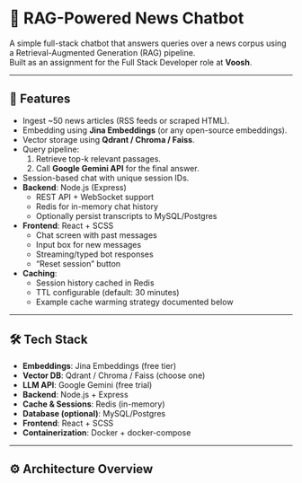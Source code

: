 # 📰 RAG-Powered News Chatbot

A simple full-stack chatbot that answers queries over a news corpus using a Retrieval-Augmented Generation (RAG) pipeline.  
Built as an assignment for the Full Stack Developer role at **Voosh**.

---

## 🚀 Features
- Ingest ~50 news articles (RSS feeds or scraped HTML).
- Embedding using **Jina Embeddings** (or any open-source embeddings).
- Vector storage using **Qdrant / Chroma / Faiss**.
- Query pipeline:
  1. Retrieve top-k relevant passages.
  2. Call **Google Gemini API** for the final answer.
- Session-based chat with unique session IDs.
- **Backend**: Node.js (Express)
  - REST API + WebSocket support
  - Redis for in-memory chat history
  - Optionally persist transcripts to MySQL/Postgres
- **Frontend**: React + SCSS
  - Chat screen with past messages
  - Input box for new messages
  - Streaming/typed bot responses
  - “Reset session” button
- **Caching**:
  - Session history cached in Redis
  - TTL configurable (default: 30 minutes)
  - Example cache warming strategy documented below

---

## 🛠️ Tech Stack
- **Embeddings**: Jina Embeddings (free tier)
- **Vector DB**: Qdrant / Chroma / Faiss (choose one)
- **LLM API**: Google Gemini (free trial)
- **Backend**: Node.js + Express
- **Cache & Sessions**: Redis (in-memory)
- **Database (optional)**: MySQL/Postgres
- **Frontend**: React + SCSS
- **Containerization**: Docker + docker-compose

---

## ⚙️ Architecture Overview

